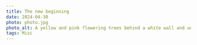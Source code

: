 ```yaml
---
title: The new beginning
date: 2024-04-30
photo: photo.jpg
photo_alt: A yellow and pink flowering trees behind a white wall and under a blue sky
tags: Misc
---
```

